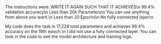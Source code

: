 The instructions were:
  WRITE IT AGAIN SUCH THAT IT ACHIEVES\n
  99.4% validation accuracy\n
  Less than 20k Parameters\n
  You can use anything from above you want.\n
  Less than 20 Epochs\n
  No fully connected layer\n

My code does the task in 17,224 total parameters and achieves 99.4% accuracy on the 19th epoch.\n
I did not use a fully connected layer. You can look in the code to see the model architecture and training logs.
